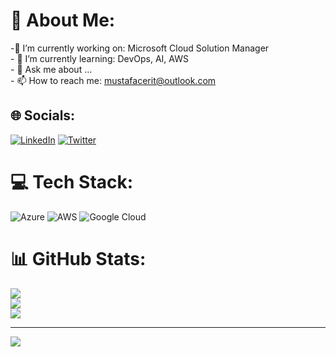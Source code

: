 # 💫 About Me:
-🔭 I’m currently working on: Microsoft Cloud Solution Manager<br>- 🌱 I’m currently learning: DevOps, AI, AWS<br>- 💬 Ask me about …<br>- 📫 How to reach me: mustafacerit@outlook.com


## 🌐 Socials:
[![LinkedIn](https://img.shields.io/badge/LinkedIn-%230077B5.svg?logo=linkedin&logoColor=white)](https://linkedin.com/in/mustafacerit) [![Twitter](https://img.shields.io/badge/Twitter-%231DA1F2.svg?logo=Twitter&logoColor=white)](https://twitter.com/_mustafacerit) 

# 💻 Tech Stack:
![Azure](https://img.shields.io/badge/azure-%230072C6.svg?style=for-the-badge&logo=azure-devops&logoColor=white) ![AWS](https://img.shields.io/badge/AWS-%23FF9900.svg?style=for-the-badge&logo=amazon-aws&logoColor=white) ![Google Cloud](https://img.shields.io/badge/Google%20Cloud-%234285F4.svg?style=for-the-badge&logo=google-cloud&logoColor=white)
# 📊 GitHub Stats:
![](https://github-readme-stats.vercel.app/api?username=ceritmustafa&theme=dark&hide_border=false&include_all_commits=false&count_private=false)<br/>
![](https://github-readme-streak-stats.herokuapp.com/?user=ceritmustafa&theme=dark&hide_border=false)<br/>
![](https://github-readme-stats.vercel.app/api/top-langs/?username=ceritmustafa&theme=dark&hide_border=false&include_all_commits=false&count_private=false&layout=compact)

---
[![](https://visitcount.itsvg.in/api?id=ceritmustafa&icon=0&color=0)](https://visitcount.itsvg.in)

<!-- Proudly created with GPRM ( https://gprm.itsvg.in ) -->
